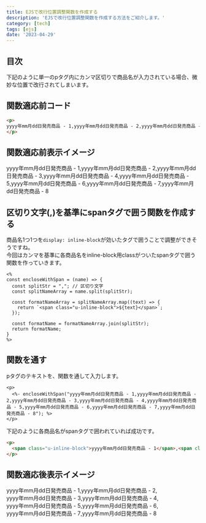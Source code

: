 ```yaml
---
title: EJSで改行位置調整関数を作成する
description: 'EJSで改行位置調整関数を作成する方法をご紹介します。'
category: [tech]
tags: [ejs]
date: '2023-04-29'
---
```


## 目次

下記のように単一のpタグ内にカンマ区切りで商品名が入力されている場合、微妙な位置で改行されてしまいます。

## 関数適応前コード

```html
<p>
yyyy年mm月dd日発売商品 - 1,yyyy年mm月dd日発売商品 - 2,yyyy年mm月dd日発売商品 - 3,yyyy年mm月dd日発売商品 - 4,yyyy年mm月dd日発売商品 - 5,yyyy年mm月dd日発売商品 - 6,yyyy年mm月dd日発売商品 - 7,yyyy年mm月dd日発売商品 - 8
</p>
```

## 関数適応前表示イメージ

<p>
yyyy年mm月dd日発売商品 - 1,yyyy年mm月dd日発売商品 - 2,yyyy年mm月dd日発売商品 - 3,yyyy年mm月dd日発売商品 - 4,yyyy年mm月dd日発売商品 - 5,yyyy年mm月dd日発売商品 - 6,yyyy年mm月dd日発売商品 - 7,yyyy年mm月dd日発売商品 - 8
</p>  


## 区切り文字(,)を基準にspanタグで囲う関数を作成する

商品名1つ1つを`display: inline-block`が効いたタグで囲うことで調整ができそうですね。  
今回はカンマを基準に各商品名をinline-block用classがついたspanタグで囲う関数を作っていきます。

```ejs
<%
const encloseWithSpan = (name) => {
  const splitStr = ","; // 区切り文字
  const splitNameArray = name.split(splitStr);

  const formatNameArray = splitNameArray.map((text) => {
    return `<span class="u-inline-block">${text}</span>`;
  });

  const formatName = formatNameArray.join(splitStr);
  return formatName;
}
%>
```

## 関数を通す

pタグのテキストを、関数を通して入力します。

```ejs
<p>
  <%- encloseWithSpan("yyyy年mm月dd日発売商品 - 1,yyyy年mm月dd日発売商品 - 2,yyyy年mm月dd日発売商品 - 3,yyyy年mm月dd日発売商品 - 4,yyyy年mm月dd日発売商品 - 5,yyyy年mm月dd日発売商品 - 6,yyyy年mm月dd日発売商品 - 7,yyyy年mm月dd日発売商品 - 8"); %>
</p>
```

下記のように各商品名がspanタグで囲われていれば成功です。

```html
<p>
  <span class="u-inline-block">yyyy年mm月dd日発売商品 - 1</span>,<span class="u-inline-block">yyyy年mm月dd日発売商品 - 2</span>,<span class="u-inline-block">yyyy年mm月dd日発売商品 - 3</span>,<span class="u-inline-block">yyyy年mm月dd日発売商品 - 4</span>,<span class="u-inline-block">yyyy年mm月dd日発売商品 - 5</span>,<span class="u-inline-block">yyyy年mm月dd日発売商品 - 6</span>,<span class="u-inline-block">yyyy年mm月dd日発売商品 - 7</span>,<span class="u-inline-block">yyyy年mm月dd日発売商品 - 8</span>
</p>
```

## 関数適応後表示イメージ

<style>
  .u-inline-block {
    display: inline-block;
  }
</style>

<p>
  <span class="u-inline-block">yyyy年mm月dd日発売商品 - 1</span>,<span class="u-inline-block">yyyy年mm月dd日発売商品 - 2</span>,<span class="u-inline-block">yyyy年mm月dd日発売商品 - 3</span>,<span class="u-inline-block">yyyy年mm月dd日発売商品 - 4</span>,<span class="u-inline-block">yyyy年mm月dd日発売商品 - 5</span>,<span class="u-inline-block">yyyy年mm月dd日発売商品 - 6</span>,<span class="u-inline-block">yyyy年mm月dd日発売商品 - 7</span>,<span class="u-inline-block">yyyy年mm月dd日発売商品 - 8</span>
</p>
